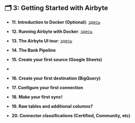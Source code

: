 ## 🗂️ 3: Getting Started with Airbyte

- **11. Introduction to Docker (Optional)**: [здесь](https://github.com/Malakhova-Natalya/IT_courses/blob/main/The%20Complete%20Hands-on%20Introduction%20to%20Airbyte/03_Getting%20Started%20with%20Airbyte/11.%20Introduction%20to%20Docker%20(Optional)/README.md)


- **12. Running Airbyte with Docker**: [здесь](https://github.com/Malakhova-Natalya/IT_courses/blob/main/The%20Complete%20Hands-on%20Introduction%20to%20Airbyte/03_Getting%20Started%20with%20Airbyte/12.%20Running%20Airbyte%20with%20Docker/README.md)


- **13. The Airbyte UI tour**: [здесь](https://github.com/Malakhova-Natalya/IT_courses/blob/main/The%20Complete%20Hands-on%20Introduction%20to%20Airbyte/03_Getting%20Started%20with%20Airbyte/13.%20The%20Airbyte%20UI%20tour/README.md)

- **14. The Bank Pipeline**

- **15. Create your first source (Google Sheets)**
- 
- **16. Create your first destination (BigQuery)**

- **17. Configure your first connection**

- **18. Make your first sync!**

- **19. Raw tables and additional columns?**

- **20. Connector classifications (Certified, Community, etc)**
